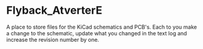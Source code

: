 # Flyback_AtverterE
A place to store files for the KiCad schematics and PCB's.
Each to you make a change to the schematic, update what you changed in the text log
and increase the revision number by one. 
